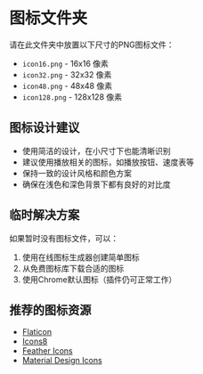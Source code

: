 # 图标文件夹

请在此文件夹中放置以下尺寸的PNG图标文件：

- `icon16.png` - 16x16 像素
- `icon32.png` - 32x32 像素  
- `icon48.png` - 48x48 像素
- `icon128.png` - 128x128 像素

## 图标设计建议

- 使用简洁的设计，在小尺寸下也能清晰识别
- 建议使用播放相关的图标，如播放按钮、速度表等
- 保持一致的设计风格和颜色方案
- 确保在浅色和深色背景下都有良好的对比度

## 临时解决方案

如果暂时没有图标文件，可以：
1. 使用在线图标生成器创建简单图标
2. 从免费图标库下载合适的图标
3. 使用Chrome默认图标（插件仍可正常工作）

## 推荐的图标资源

- [Flaticon](https://www.flaticon.com/)
- [Icons8](https://icons8.com/)
- [Feather Icons](https://feathericons.com/)
- [Material Design Icons](https://materialdesignicons.com/) 